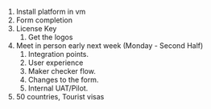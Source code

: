 1. Install platform in vm
2. Form completion
3. License Key
	1. Get the logos
4. Meet in person early next week (Monday - Second Half)
	1. Integration points.
	2. User experience
	3. Maker checker flow.
	4. Changes to the form.
	5. Internal UAT/Pilot.
5. 50 countries, Tourist visas